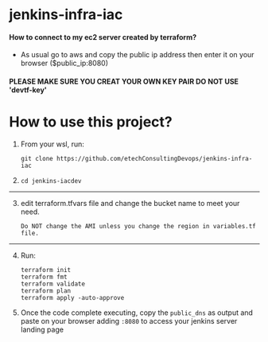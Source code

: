 # jenkins-infra-iac

#### How to connect to my ec2 server created by terraform?
- As usual go to aws and copy the public ip address then enter it on your browser ($public_ip:8080)

#### PLEASE MAKE SURE YOU CREAT YOUR OWN KEY PAIR DO NOT USE 'devtf-key'

# How to use this project?
1. From your wsl, run:
   ```
   git clone https://github.com/etechConsultingDevops/jenkins-infra-iac
   ```
2. ```
   cd jenkins-iacdev
   ```
---   
3. edit terraform.tfvars file and change the bucket name to meet your need. 

    `Do NOT change the AMI unless you change the region in variables.tf file.`
---    

4. Run:
   ```
   terraform init
   terraform fmt
   terraform validate
   terraform plan
   terraform apply -auto-approve
   ```

4. Once the code complete executing, copy the `public_dns` as output and paste on your browser adding `:8080` to access your jenkins server landing page
